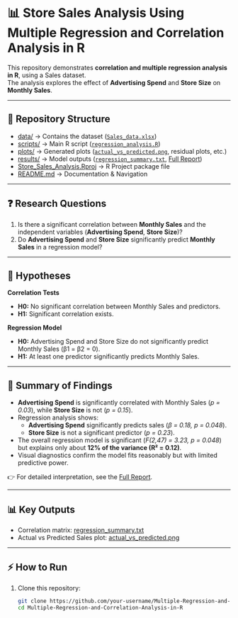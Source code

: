 # 📊 Store Sales Analysis Using Multiple Regression and Correlation Analysis in R

This repository demonstrates **correlation and multiple regression analysis in R**, using a Sales dataset.  
The analysis explores the effect of **Advertising Spend** and **Store Size** on **Monthly Sales**.  

---

## 📂 Repository Structure

- [data/](data/) → Contains the dataset ([`Sales_data.xlsx`](data/Sales_data.xlsx))  
- [scripts/](scripts/) → Main R script ([`regression_analysis.R`](scripts/regression_analysis.R))  
- [plots/](plots/) → Generated plots ([`actual_vs_predicted.png`](plots/actual_vs_predicted.png), residual plots, etc.)  
- [results/](results/) → Model outputs ([`regression_summary.txt`](results/regression_summary.txt), [Full Report](results/full_report.md))  
- [Store_Sales_Analysis.Rproj](Store_Sales_Analysis.Rproj) → R Project package file  
- [README.md](README.md) → Documentation & Navigation  

---

## ❓ Research Questions

1. Is there a significant correlation between **Monthly Sales** and the independent variables (**Advertising Spend**, **Store Size**)?  
2. Do **Advertising Spend** and **Store Size** significantly predict **Monthly Sales** in a regression model?  

---

## 📑 Hypotheses

**Correlation Tests**  
- **H0:** No significant correlation between Monthly Sales and predictors.  
- **H1:** Significant correlation exists.  

**Regression Model**  
- **H0:** Advertising Spend and Store Size do not significantly predict Monthly Sales (β1 = β2 = 0).  
- **H1:** At least one predictor significantly predicts Monthly Sales.  

---

## 🔎 Summary of Findings

- **Advertising Spend** is significantly correlated with Monthly Sales (*p = 0.03*), while **Store Size** is not (*p = 0.15*).  
- Regression analysis shows:  
  - **Advertising Spend** significantly predicts sales (*β = 0.18, p = 0.048*).  
  - **Store Size** is not a significant predictor (*p = 0.23*).  
- The overall regression model is significant (*F(2,47) = 3.23, p = 0.048*) but explains only about **12% of the variance (R² = 0.12)**.  
- Visual diagnostics confirm the model fits reasonably but with limited predictive power.  

👉 For detailed interpretation, see the [Full Report](results/full_report.md).  

---

## 📊 Key Outputs

- Correlation matrix: [regression_summary.txt](results/regression_summary.txt)  
- Actual vs Predicted Sales plot: [actual_vs_predicted.png](plots/actual_vs_predicted.png)  

---

## ⚡ How to Run

1. Clone this repository:  
   ```bash
   git clone https://github.com/your-username/Multiple-Regression-and-Correlation-Analysis-in-R.git
   cd Multiple-Regression-and-Correlation-Analysis-in-R
